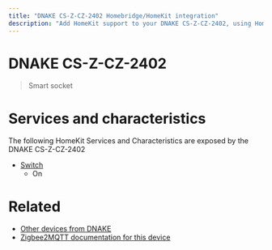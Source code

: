 ```yaml
---
title: "DNAKE CS-Z-CZ-2402 Homebridge/HomeKit integration"
description: "Add HomeKit support to your DNAKE CS-Z-CZ-2402, using Homebridge, Zigbee2MQTT and homebridge-z2m."
---
```

<!---
This file has been GENERATED using src/docgen/docgen.ts
DO NOT EDIT THIS FILE MANUALLY!
-->
# DNAKE CS-Z-CZ-2402
> Smart socket


# Services and characteristics
The following HomeKit Services and Characteristics are exposed by
the DNAKE CS-Z-CZ-2402

* [Switch](../../switch.md)
  * On


# Related
* [Other devices from DNAKE](../index.md#dnake)
* [Zigbee2MQTT documentation for this device](https://www.zigbee2mqtt.io/devices/CS-Z-CZ-2402.html)
